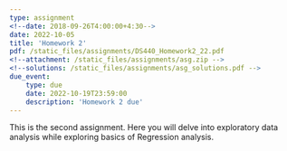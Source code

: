 ```yaml
---
type: assignment
<!--date: 2018-09-26T4:00:00+4:30-->
date: 2022-10-05
title: 'Homework 2'
pdf: /static_files/assignments/DS440_Homework2_22.pdf
<!--attachment: /static_files/assignments/asg.zip -->
<!--solutions: /static_files/assignments/asg_solutions.pdf -->
due_event: 
    type: due
    date: 2022-10-19T23:59:00
    description: 'Homework 2 due'
---
```

This is the second assignment. Here you will delve into exploratory data analysis while exploring basics of Regression analysis.
